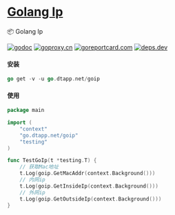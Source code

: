 <h1>
<a href="https://www.dtapp.net/">Golang Ip</a>
</h1>

📦 Golang Ip

[comment]: <> (go)
[![godoc](https://pkg.go.dev/badge/go.dtapp.net/goip?status.svg)](https://pkg.go.dev/go.dtapp.net/goip)
[![goproxy.cn](https://goproxy.cn/stats/go.dtapp.net/goip/badges/download-count.svg)](https://goproxy.cn/stats/go.dtapp.net/goip)
[![goreportcard.com](https://goreportcard.com/badge/go.dtapp.net/goip	)](https://goreportcard.com/report/go.dtapp.net/goip)
[![deps.dev](https://img.shields.io/badge/deps-go-red.svg)](https://deps.dev/go/go.dtapp.net%2Fgoip)

#### 安装

```go
go get -v -u go.dtapp.net/goip
```

#### 使用

```go
package main

import (
	"context"
	"go.dtapp.net/goip"
	"testing"
)

func TestGoIp(t *testing.T) {
	// 获取Mac地址
	t.Log(goip.GetMacAddr(context.Background()))
	// 内网ip
	t.Log(goip.GetInsideIp(context.Background()))
	// 外网ip
	t.Log(goip.GetOutsideIp(context.Background()))
}

```